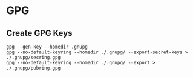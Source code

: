 # GPG

## Create GPG Keys
```
gpg --gen-key --homedir .gnupg
gpg --no-default-keyring --homedir ./.gnupg/ --export-secret-keys > ./.gnupg/secring.gpg
gpg --no-default-keyring --homedir ./.gnupg/ --export > ./.gnupg/pubring.gpg
```


